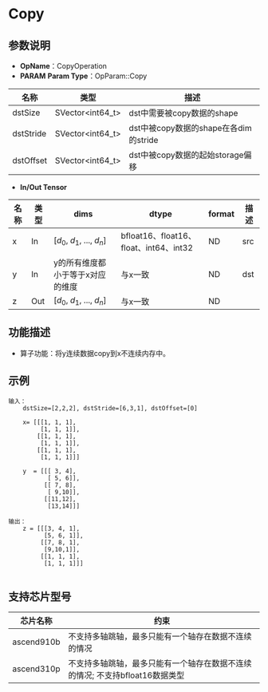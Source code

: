 # Copy

## 参数说明

- **OpName**：CopyOperation
- **PARAM**
  **Param Type**：OpParam::Copy

| 名称      | 类型             | 描述                                  |
| --------- | ---------------- | ------------------------------------- |
| dstSize   | SVector<int64_t> | dst中需要被copy数据的shape            |
| dstStride | SVector<int64_t> | dst中被copy数据的shape在各dim的stride |
| dstOffset | SVector<int64_t> | dst中被copy数据的起始storage偏移      |

- **In/Out Tensor**

| 名称 | 类型 | dims                             | dtype                                  | format | 描述 |
| ---- | ---- | -------------------------------- | -------------------------------------- | ------ | ---- |
| x    | In   | [$d_0$, $d_1$, ..., $d_n$] | bfloat16、float16、float、int64、int32 | ND     | src  |
| y    | In   | y的所有维度都小于等于x对应的维度 | 与x一致                                | ND     | dst  |
| z    | Out  | [$d_0$, $d_1$, ..., $d_n$] | 与x一致                                | ND     |      |

## 功能描述

- 算子功能：将y连续数据copy到x不连续内存中。

## 示例

```
输入：
    dstSize=[2,2,2], dstStride=[6,3,1], dstOffset=[0]
 
	x= [[[1, 1, 1],
         [1, 1, 1]],
        [[1, 1, 1],
         [1, 1, 1]],
        [[1, 1, 1],
         [1, 1, 1]]]
 
    y  = [[[ 3, 4],
           [ 5, 6]],
          [[ 7, 8],
           [ 9,10]],
          [[11,12],
           [13,14]]]
 
输出：
    z = [[[3, 4, 1],
          [5, 6, 1]],
         [[7, 8, 1],
          [9,10,1]],
         [[1, 1, 1],
          [1, 1, 1]]]
 
```

## 支持芯片型号

| 芯片名称   | 约束                                                                         |
| ---------- | ---------------------------------------------------------------------------- |
| ascend910b | 不支持多轴跳轴，最多只能有一个轴存在数据不连续的情况                         |
| ascend310p | 不支持多轴跳轴，最多只能有一个轴存在数据不连续的情况; 不支持bfloat16数据类型 |
